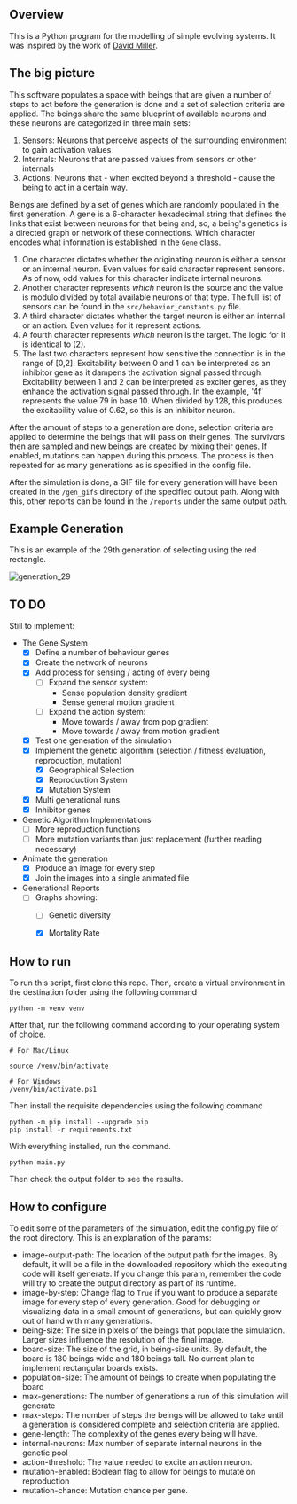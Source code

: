 ## Overview

This is a Python program for the modelling of simple evolving systems. It was inspired by the work of [David Miller](https://www.youtube.com/watch?v=N3tRFayqVtk). 

## The big picture

This software populates a space with beings that are given a number of steps to act before the generation is done and a set of selection criteria are applied. The beings share the same blueprint of available neurons and these neurons are categorized in three main sets:

1. Sensors: Neurons that perceive aspects of the surrounding environment to gain activation values
2. Internals: Neurons that are passed values from sensors or other internals
3. Actions: Neurons that - when excited beyond a threshold - cause the being to act in a certain way.

Beings are defined by a set of genes which are randomly populated in the first generation. A gene is a 6-character hexadecimal string that defines the links that exist between neurons for that being and, so, a being's genetics is a directed graph or network of these connections. Which character encodes what information is established in the `Gene` class.

1. One character dictates whether the originating neuron is either a sensor or an internal neuron. Even values for said character represent sensors. As of now, odd values for this character indicate internal neurons.
2. Another character represents _which_ neuron is the source and the value is modulo divided by total available neurons of that type. The full list of sensors can be found in the `src/behavior_constants.py` file.
3. A third character dictates whether the target neuron is either an internal or an action. Even values for it represent actions.
4. A fourth character represents _which_ neuron is the target. The logic for it is identical to (2).
5. The last two characters represent how sensitive the connection is in the range of [0,2]. Excitability between 0 and 1 can be interpreted as an inhibitor gene as it dampens the activation signal passed through. Excitability between 1 and 2 can be interpreted as exciter genes, as they enhance the activation signal passed through. In the example, '4f' represents the value 79 in base 10. When divided by 128, this produces the excitability value of 0.62, so this is an inhibitor neuron.

After the amount of steps to a generation are done, selection criteria are applied to determine the beings that will pass on their genes. The survivors then are sampled and new beings are created by mixing their genes. If enabled, mutations can happen during this process. The process is then repeated for as many generations as is specified in the config file.

After the simulation is done, a GIF file for every generation will have been created in the `/gen_gifs` directory of the specified output path. Along with this, other reports can be found in the `/reports` under the same output path. 

## Example Generation

This is an example of the 29th generation of selecting using the red rectangle. 

![generation_29](https://user-images.githubusercontent.com/9394777/168937804-743d2160-8afe-4ee0-81e5-5864598bbf85.gif)

## TO DO

Still to implement:

- The Gene System
    - [X] Define a number of behaviour genes
    - [X] Create the network of neurons
    - [X] Add process for sensing / acting of every being
        - [ ] Expand the sensor system:
            - Sense population density gradient
            - Sense general motion gradient
        - [ ] Expand the action system:
            - Move towards / away from pop gradient
            - Move towards / away from motion gradient
    - [X] Test one generation of the simulation
    - [X] Implement the genetic algorithm (selection / fitness evaluation, reproduction, mutation)
        - [X] Geographical Selection
        - [X] Reproduction System
        - [X] Mutation System
    - [X] Multi generational runs
    - [X] Inhibitor genes
- Genetic Algorithm Implementations
    - [ ] More reproduction functions
    - [ ] More mutation variants than just replacement (further reading necessary)
- Animate the generation
    - [X] Produce an image for every step
    - [X] Join the images into a single animated file
- Generational Reports
    - [ ] Graphs showing: 
        - [ ] Genetic diversity
        - [X] Mortality Rate


## How to run

To run this script, first clone this repo. Then, create a virtual environment in the destination folder using the following command

```
python -m venv venv
```

After that, run the following command according to your operating system of choice.

```
# For Mac/Linux

source /venv/bin/activate

# For Windows
/venv/bin/activate.ps1
```

Then install the requisite dependencies using the following command

```
python -m pip install --upgrade pip
pip install -r requirements.txt
```

With everything installed, run the command.

```
python main.py
```

Then check the output folder to see the results.

## How to configure

To edit some of the parameters of the simulation, edit the config.py file of the root directory. This is an explanation of the params:

- image-output-path: The location of the output path for the images. By default, it will be a file in the downloaded repository which the executing code will itself generate. If you change this param, remember the code will try to create the output directory as part of its runtime.
- image-by-step: Change flag to `True` if you want to produce a separate image for every step of every generation. Good for debugging or visualizing data in a small amount of generations, but can quickly grow out of hand with many generations. 
- being-size: The size in pixels of the beings that populate the simulation. Larger sizes influence the resolution of the final image.
- board-size: The size of the grid, in being-size units. By default, the board is 180 beings wide and 180 beings tall. No current plan to implement rectangular boards exists.
- population-size: The amount of beings to create when populating the board
- max-generations: The number of generations a run of this simulation will generate
- max-steps: The number of steps the beings will be allowed to take until a generation is considered complete and selection criteria are applied.
- gene-length: The complexity of the genes every being will have.
- internal-neurons: Max number of separate internal neurons in the genetic pool
- action-threshold: The value needed to excite an action neuron. 
- mutation-enabled: Boolean flag to allow for beings to mutate on reproduction
- mutation-chance: Mutation chance per gene.

